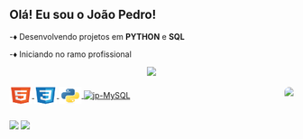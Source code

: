 ## Olá! Eu sou o João Pedro!

-♦ Desenvolvendo projetos em **PYTHON** e **SQL**

-♦ Iniciando no ramo profissional

<div align="center">
  <a href="https://github.com/JoaoPedroRMatias">
  <img height="180em" src="https://github-readme-stats.vercel.app/api?username=JoaoPedroRMatias&show_icons=true&theme=dark&include_all_commits=true&count_private=true"/>
</div>
    
<div style="display: inline_block"><br>
  <img align="center" alt="jp-HTML" height="30" width="40" src="https://raw.githubusercontent.com/devicons/devicon/master/icons/html5/html5-original.svg">
  <img align="center" alt="jp-CSS" height="30" width="40" src="https://raw.githubusercontent.com/devicons/devicon/master/icons/css3/css3-original.svg">
  <img align="center" alt="jp-Python" height="30" width="40" src="https://raw.githubusercontent.com/devicons/devicon/master/icons/python/python-original.svg">
  <img align="center" alt="jp-MySQL" height="30" width="40" src="https://cdn.jsdelivr.net/gh/devicons/devicon/icons/mysql/mysql-plain.svg">
  <img align="right" height="150" style="border-radius:50px;" src="https://media4.giphy.com/media/24378Oo7BieC9UcGwX/giphy.gif">
</div>
  
 ##
  
 <div>
  <a href="https://www.instagram.com/sou.apenas.o.joao/" target="_blank"><img src="https://img.shields.io/badge/-Instagram-%23E4405F?style=for-the-badge&logo=instagram&logoColor=white" target="_blank"></a>
  <a href="https://www.linkedin.com/in/jo%C3%A3o-pedro-rodrigues-matias-41650a1aa/R" target="_blank"><img src="https://img.shields.io/badge/LinkedIn-0077B5?style=for-the-badge&logo=linkedin&logoColor=white" target="_blank"></a> 
   
</div>
